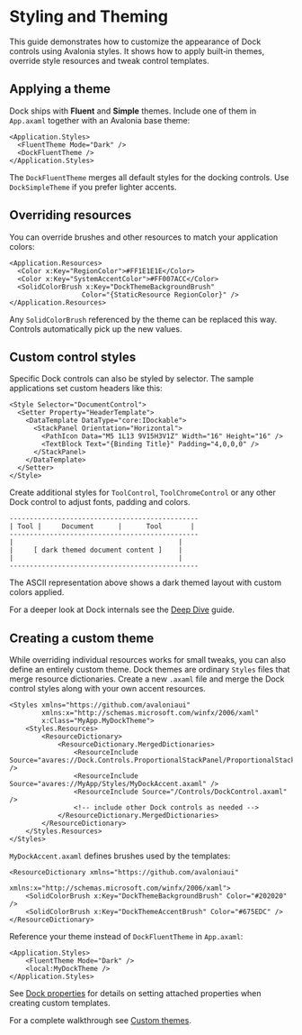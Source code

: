 # Styling and Theming

This guide demonstrates how to customize the appearance of Dock controls using Avalonia styles. It shows how to apply built‑in themes, override style resources and tweak control templates.

## Applying a theme

Dock ships with **Fluent** and **Simple** themes. Include one of them in `App.axaml` together with an Avalonia base theme:

```xaml
<Application.Styles>
  <FluentTheme Mode="Dark" />
  <DockFluentTheme />
</Application.Styles>
```

The `DockFluentTheme` merges all default styles for the docking controls. Use `DockSimpleTheme` if you prefer lighter accents.

## Overriding resources

You can override brushes and other resources to match your application colors:

```xaml
<Application.Resources>
  <Color x:Key="RegionColor">#FF1E1E1E</Color>
  <Color x:Key="SystemAccentColor">#FF007ACC</Color>
  <SolidColorBrush x:Key="DockThemeBackgroundBrush"
                  Color="{StaticResource RegionColor}" />
</Application.Resources>
```

Any `SolidColorBrush` referenced by the theme can be replaced this way. Controls automatically pick up the new values.

## Custom control styles

Specific Dock controls can also be styled by selector. The sample applications set custom headers like this:

```xaml
<Style Selector="DocumentControl">
  <Setter Property="HeaderTemplate">
    <DataTemplate DataType="core:IDockable">
      <StackPanel Orientation="Horizontal">
        <PathIcon Data="M5 1L13 9V15H3V1Z" Width="16" Height="16" />
        <TextBlock Text="{Binding Title}" Padding="4,0,0,0" />
      </StackPanel>
    </DataTemplate>
  </Setter>
</Style>
```

Create additional styles for `ToolControl`, `ToolChromeControl` or any other Dock control to adjust fonts, padding and colors.

```
-----------------------------------------------
| Tool |     Document      |      Tool       |
-----------------------------------------------
|                                         |
|     [ dark themed document content ]    |
|                                         |
-----------------------------------------------
```

The ASCII representation above shows a dark themed layout with custom colors applied.

For a deeper look at Dock internals see the [Deep Dive](dock-deep-dive.md) guide.

## Creating a custom theme

While overriding individual resources works for small tweaks, you can also define an entirely custom theme. Dock themes are ordinary `Styles` files that merge resource dictionaries. Create a new `.axaml` file and merge the Dock control styles along with your own accent resources.

```xaml
<Styles xmlns="https://github.com/avaloniaui"
        xmlns:x="http://schemas.microsoft.com/winfx/2006/xaml"
        x:Class="MyApp.MyDockTheme">
    <Styles.Resources>
        <ResourceDictionary>
            <ResourceDictionary.MergedDictionaries>
                <ResourceInclude Source="avares://Dock.Controls.ProportionalStackPanel/ProportionalStackPanelSplitter.axaml" />
                <ResourceInclude Source="avares://MyApp/Styles/MyDockAccent.axaml" />
                <ResourceInclude Source="/Controls/DockControl.axaml" />
                <!-- include other Dock controls as needed -->
            </ResourceDictionary.MergedDictionaries>
        </ResourceDictionary>
    </Styles.Resources>
</Styles>
```

`MyDockAccent.axaml` defines brushes used by the templates:

```xaml
<ResourceDictionary xmlns="https://github.com/avaloniaui"
                    xmlns:x="http://schemas.microsoft.com/winfx/2006/xaml">
    <SolidColorBrush x:Key="DockThemeBackgroundBrush" Color="#202020" />
    <SolidColorBrush x:Key="DockThemeAccentBrush" Color="#675EDC" />
</ResourceDictionary>
```

Reference your theme instead of `DockFluentTheme` in `App.axaml`:

```xaml
<Application.Styles>
    <FluentTheme Mode="Dark" />
    <local:MyDockTheme />
</Application.Styles>
```

See [Dock properties](dock-properties.md) for details on setting attached properties when creating custom templates.

For a complete walkthrough see [Custom themes](dock-custom-theme.md).
